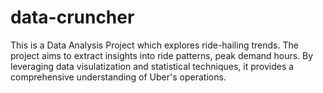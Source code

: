 # data-cruncher
This is a  Data Analysis Project which explores ride-hailing trends. The project aims to extract insights into ride patterns, peak demand hours.
By leveraging data visulatization and statistical techniques, it provides a comprehensive understanding of Uber's operations.
